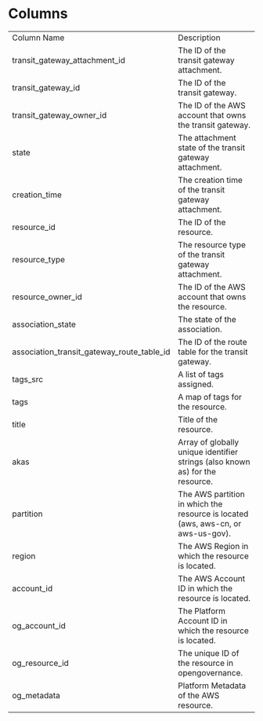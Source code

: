 # Columns  

<table>
	<tr><td>Column Name</td><td>Description</td></tr>
	<tr><td>transit_gateway_attachment_id</td><td>The ID of the transit gateway attachment.</td></tr>
	<tr><td>transit_gateway_id</td><td>The ID of the transit gateway.</td></tr>
	<tr><td>transit_gateway_owner_id</td><td>The ID of the AWS account that owns the transit gateway.</td></tr>
	<tr><td>state</td><td>The attachment state of the transit gateway attachment.</td></tr>
	<tr><td>creation_time</td><td>The creation time of the transit gateway attachment.</td></tr>
	<tr><td>resource_id</td><td>The ID of the resource.</td></tr>
	<tr><td>resource_type</td><td>The resource type of the transit gateway attachment.</td></tr>
	<tr><td>resource_owner_id</td><td>The ID of the AWS account that owns the resource.</td></tr>
	<tr><td>association_state</td><td>The state of the association.</td></tr>
	<tr><td>association_transit_gateway_route_table_id</td><td>The ID of the route table for the transit gateway.</td></tr>
	<tr><td>tags_src</td><td>A list of tags assigned.</td></tr>
	<tr><td>tags</td><td>A map of tags for the resource.</td></tr>
	<tr><td>title</td><td>Title of the resource.</td></tr>
	<tr><td>akas</td><td>Array of globally unique identifier strings (also known as) for the resource.</td></tr>
	<tr><td>partition</td><td>The AWS partition in which the resource is located (aws, aws-cn, or aws-us-gov).</td></tr>
	<tr><td>region</td><td>The AWS Region in which the resource is located.</td></tr>
	<tr><td>account_id</td><td>The AWS Account ID in which the resource is located.</td></tr>
	<tr><td>og_account_id</td><td>The Platform Account ID in which the resource is located.</td></tr>
	<tr><td>og_resource_id</td><td>The unique ID of the resource in opengovernance.</td></tr>
	<tr><td>og_metadata</td><td>Platform Metadata of the AWS resource.</td></tr>
</table>